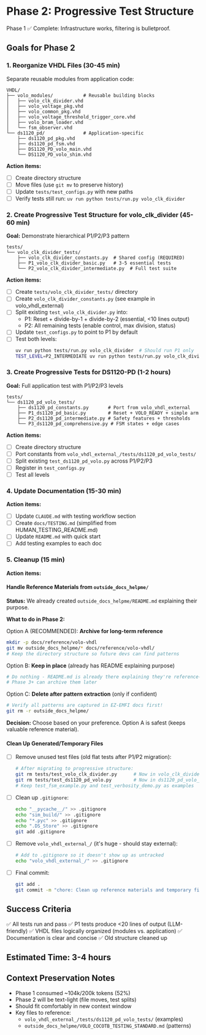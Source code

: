 # Phase 2: Progressive Test Structure

Phase 1 ✅ Complete: Infrastructure works, filtering is bulletproof.

## Goals for Phase 2

### 1. Reorganize VHDL Files (30-45 min)
Separate reusable modules from application code:

```
VHDL/
├── volo_modules/           # Reusable building blocks
│   ├── volo_clk_divider.vhd
│   ├── volo_voltage_pkg.vhd
│   ├── volo_common_pkg.vhd
│   ├── volo_voltage_threshold_trigger_core.vhd
│   ├── volo_bram_loader.vhd
│   └── fsm_observer.vhd
└── ds1120_pd/              # Application-specific
    ├── ds1120_pd_pkg.vhd
    ├── ds1120_pd_fsm.vhd
    ├── DS1120_PD_volo_main.vhd
    └── DS1120_PD_volo_shim.vhd
```

**Action items:**
- [ ] Create directory structure
- [ ] Move files (use `git mv` to preserve history)
- [ ] Update `tests/test_configs.py` with new paths
- [ ] Verify tests still run: `uv run python tests/run.py volo_clk_divider`

### 2. Create Progressive Test Structure for volo_clk_divider (45-60 min)

**Goal:** Demonstrate hierarchical P1/P2/P3 pattern

```
tests/
└── volo_clk_divider_tests/
    ├── volo_clk_divider_constants.py  # Shared config (REQUIRED)
    ├── P1_volo_clk_divider_basic.py   # 3-5 essential tests
    └── P2_volo_clk_divider_intermediate.py  # Full test suite
```

**Action items:**
- [ ] Create `tests/volo_clk_divider_tests/` directory
- [ ] Create `volo_clk_divider_constants.py` (see example in volo_vhdl_external)
- [ ] Split existing `test_volo_clk_divider.py` into:
  - P1: Reset + divide-by-1 + divide-by-2 (essential, <10 lines output)
  - P2: All remaining tests (enable control, max division, status)
- [ ] Update `test_configs.py` to point to P1 by default
- [ ] Test both levels:
  ```bash
  uv run python tests/run.py volo_clk_divider  # Should run P1 only
  TEST_LEVEL=P2_INTERMEDIATE uv run python tests/run.py volo_clk_divider
  ```

### 3. Create Progressive Tests for DS1120-PD (1-2 hours)

**Goal:** Full application test with P1/P2/P3 levels

```
tests/
└── ds1120_pd_volo_tests/
    ├── ds1120_pd_constants.py       # Port from volo_vhdl_external
    ├── P1_ds1120_pd_basic.py        # Reset + VOLO_READY + simple arm
    ├── P2_ds1120_pd_intermediate.py # Safety features + thresholds
    └── P3_ds1120_pd_comprehensive.py # FSM states + edge cases
```

**Action items:**
- [ ] Create directory structure
- [ ] Port constants from `volo_vhdl_external_/tests/ds1120_pd_volo_tests/`
- [ ] Split existing `test_ds1120_pd_volo.py` across P1/P2/P3
- [ ] Register in `test_configs.py`
- [ ] Test all levels

### 4. Update Documentation (15-30 min)

**Action items:**
- [ ] Update `CLAUDE.md` with testing workflow section
- [ ] Create `docs/TESTING.md` (simplified from HUMAN_TESTING_README.md)
- [ ] Update `README.md` with quick start
- [ ] Add testing examples to each doc

### 5. Cleanup (15 min)

**Action items:**

#### Handle Reference Materials from `outside_docs_helpme/`

**Status:** We already created `outside_docs_helpme/README.md` explaining their purpose.

**What to do in Phase 2:**

Option A (RECOMMENDED): **Archive for long-term reference**
```bash
mkdir -p docs/reference/volo-vhdl
git mv outside_docs_helpme/* docs/reference/volo-vhdl/
# Keep the directory structure so future devs can find patterns
```

Option B: **Keep in place** (already has README explaining purpose)
```bash
# Do nothing - README.md is already there explaining they're reference-only
# Phase 3+ can archive them later
```

Option C: **Delete after pattern extraction** (only if confident)
```bash
# Verify all patterns are captured in EZ-EMFI docs first!
git rm -r outside_docs_helpme/
```

**Decision:** Choose based on your preference. Option A is safest (keeps valuable reference material).

#### Clean Up Generated/Temporary Files

- [ ] Remove unused test files (old flat tests after P1/P2 migration):
  ```bash
  # After migrating to progressive structure:
  git rm tests/test_volo_clk_divider.py      # Now in volo_clk_divider_tests/
  git rm tests/test_ds1120_pd_volo.py        # Now in ds1120_pd_volo_tests/
  # Keep test_fsm_example.py and test_verbosity_demo.py as examples
  ```

- [ ] Clean up `.gitignore`:
  ```bash
  echo "__pycache__/" >> .gitignore
  echo "sim_build/" >> .gitignore
  echo "*.pyc" >> .gitignore
  echo ".DS_Store" >> .gitignore
  git add .gitignore
  ```

- [ ] Remove `volo_vhdl_external_/` (it's huge - should stay external):
  ```bash
  # Add to .gitignore so it doesn't show up as untracked
  echo "volo_vhdl_external_/" >> .gitignore
  ```

- [ ] Final commit:
  ```bash
  git add .
  git commit -m "chore: Clean up reference materials and temporary files"
  ```

## Success Criteria

✅ All tests run and pass
✅ P1 tests produce <20 lines of output (LLM-friendly)
✅ VHDL files logically organized (modules vs. application)
✅ Documentation is clear and concise
✅ Old structure cleaned up

## Estimated Time: 3-4 hours

## Context Preservation Notes

- Phase 1 consumed ~104k/200k tokens (52%)
- Phase 2 will be text-light (file moves, test splits)
- Should fit comfortably in new context window
- Key files to reference:
  - `volo_vhdl_external_/tests/ds1120_pd_volo_tests/` (examples)
  - `outside_docs_helpme/VOLO_COCOTB_TESTING_STANDARD.md` (patterns)
